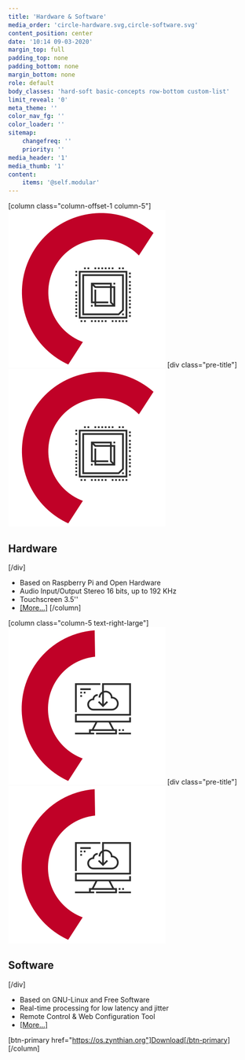 ```yaml
---
title: 'Hardware & Software'
media_order: 'circle-hardware.svg,circle-software.svg'
content_position: center
date: '10:14 09-03-2020'
margin_top: full
padding_top: none
padding_bottom: none
margin_bottom: none
role: default
body_classes: 'hard-soft basic-concepts row-bottom custom-list'
limit_reveal: '0'
meta_theme: ''
color_nav_fg: ''
color_loader: ''
sitemap:
    changefreq: ''
    priority: ''
media_header: '1'
media_thumb: '1'
content:
    items: '@self.modular'
---
```


[column class="column-offset-1 column-5"]
![microchip icon](circle-hardware.svg?classes=float-left-large,show-large)
[div class="pre-title"]![](circle-hardware.svg?classes=show-small)<h2>Hardware</h2>[/div]

* Based on Raspberry Pi and Open Hardware
* Audio Input/Output Stereo 16 bits, up to 192 KHz
* Touchscreen 3.5''
* [[More...]](/technical-specifications)
[/column]

[column class="column-5 text-right-large"]
![computer icon](circle-software.svg?classes=float-right-large,show-large)
[div class="pre-title"]![](circle-software.svg?classes=show-small)<h2>Software</h2>[/div]

* Based on GNU-Linux and Free Software
* Real-time processing for low latency and jitter
* Remote Control & Web Configuration Tool
* [[More...]](/technical-specifications)

[btn-primary href="https://os.zynthian.org"]Download[/btn-primary]
[/column]


